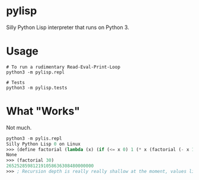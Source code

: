 pylisp
======

Silly Python Lisp interpreter that runs on Python 3.

Usage
=====

    # To run a rudimentary Read-Eval-Print-Loop
    python3 -m pylisp.repl
    
    # Tests
    python3 -m pylisp.tests

What "Works"
============

Not much.

```lisp
python3 -m pylis.repl
Silly Python Lisp 0 on Linux
>>> (define factorial (lambda (x) (if (<= x 0) 1 (* x (factorial (- x 1))))))
None
>>> (factorial 30)
265252859812191058636308480000000
>>> ; Recursion depth is really really shallow at the moment, values like 70 will crash
```

